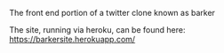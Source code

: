 The front end portion of a twitter clone known as barker

The site, running via heroku, can be found here:
    https://barkersite.herokuapp.com/
